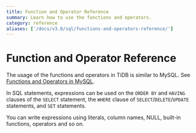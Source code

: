 ```yaml
---
title: Function and Operator Reference
summary: Learn how to use the functions and operators.
category: reference
aliases: ['/docs/v3.0/sql/functions-and-operators-reference/']
---
```


# Function and Operator Reference

The usage of the functions and operators in TiDB is similar to MySQL. See [Functions and Operators in MySQL](https://dev.mysql.com/doc/refman/5.7/en/functions.html).

In SQL statements, expressions can be used on the `ORDER BY` and `HAVING` clauses of the `SELECT` statement, the `WHERE` clause of `SELECT`/`DELETE`/`UPDATE` statements, and `SET` statements. 

You can write expressions using literals, column names, NULL, built-in functions, operators and so on.
